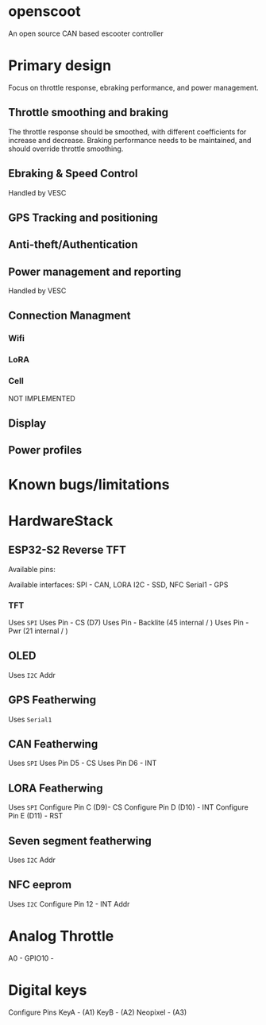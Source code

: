 # openscoot
An open source CAN based escooter controller

# Primary design
Focus on throttle response, ebraking performance, and power management.

## Throttle smoothing and braking
The throttle response should be smoothed, with different coefficients for increase and decrease.
Braking performance needs to be maintained, and should override throttle smoothing.

## Ebraking & Speed Control
Handled by VESC

## GPS Tracking and positioning

## Anti-theft/Authentication

## Power management and reporting
Handled by VESC

## Connection Managment

### Wifi

### LoRA

### Cell
NOT IMPLEMENTED

## Display

## Power profiles

# Known bugs/limitations

# HardwareStack

## ESP32-S2 Reverse TFT
Available pins:

Available interfaces:
SPI - CAN, LORA
I2C - SSD, NFC
Serial1 - GPS
### TFT
Uses `SPI`
Uses Pin - CS (D7)
Uses Pin - Backlite (45 internal / )
Uses Pin - Pwr (21 internal / )

## OLED
Uses `I2C`
Addr

## GPS Featherwing
Uses `Serial1`

## CAN Featherwing
Uses `SPI`
Uses Pin D5 - CS
Uses Pin D6 - INT

## LORA Featherwing
Uses `SPI`
Configure Pin C (D9)- CS
Configure Pin D (D10) - INT
Configure Pin E (D11) - RST

## Seven segment featherwing
Uses `I2C`
Addr

## NFC eeprom
Uses `I2C`
Configure Pin 12 - INT
Addr

# Analog Throttle
A0 - GPIO10 - 

# Digital keys
Configure Pins
KeyA - (A1)
KeyB - (A2)
Neopixel - (A3)
